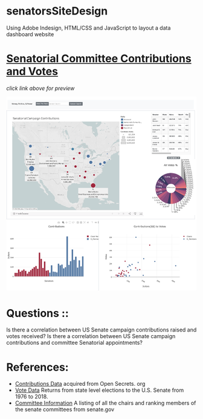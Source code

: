 # senatorsSiteDesign
Using Adobe Indesign, HTML/CSS and JavaScript to layout a data dashboard website

# [Senatorial Committee Contributions and Votes]( https://ph1-618o.github.io/senatorsSiteDesign/templates/index.html)
*click link above for preview*


![Layout](https://raw.githubusercontent.com/ph1-618O/senatorsSiteDesign/main/main_page.png)

# Questions ::
Is there a correlation between US Senate campaign contributions raised and votes received?
Is there a correlation between US Senate campaign contributions and committee Senatorial appointments?

# References:
- [Contributions Data](https://www.opensecrets.org) acquired from Open Secrets. org
- [Vote Data](https://dataverse.harvard.edu/dataset.xhtml?persistentId=doi:10.7910/DVN/PEJ5QU)
  Returns from state level elections to the U.S. Senate from 1976 to 2018.
- [Committee Information](https://www.senate.gov/committees/)
  A listing of all the chairs and ranking members of the senate committees from senate.gov
